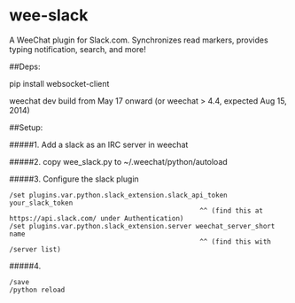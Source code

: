 wee-slack
=========

A WeeChat plugin for Slack.com. Synchronizes read markers, provides typing notification, search, and more!


##Deps:

pip install websocket-client

weechat dev build from May 17 onward (or weechat > 4.4, expected Aug 15, 2014)

##Setup:

#####1. Add a slack as an IRC server in weechat

#####2. copy wee_slack.py to ~/.weechat/python/autoload

#####3. Configure the slack plugin


    /set plugins.var.python.slack_extension.slack_api_token your_slack_token
                                                    ^^ (find this at https://api.slack.com/ under Authentication)
    /set plugins.var.python.slack_extension.server weechat_server_short name
                                                    ^^ (find this with /server list)

#####4.
    
    /save
    /python reload
    
